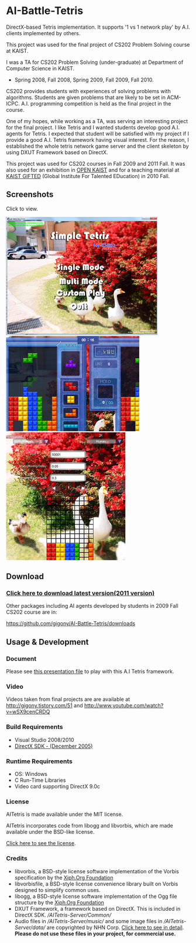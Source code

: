 AI-Battle-Tetris
================

DirectX-based Tetris implementation. It supports '1 vs 1 network play' by A.I. clients implemented by others. 

This project was used for the final project of CS202 Problem Solving course at KAIST.

I was a TA for CS202 Problem Solving (under-graduate) at Department of Computer Science in KAIST.
- Spring 2008, Fall 2008, Spring 2009, Fall 2009, Fall 2010.

CS202 provides students with experiences of solving problems with algorithms. 
Students are given problems that are likely to be set in ACM-ICPC. 
A.I. programming competition is held as the final project in the course.

One of my hopes, while working as a TA, was serving an interesting project for the final project.
I like Tetris and I wanted students develop good A.I. agents for Tetris. I expected that student will be satisfied with my project if I provide a good A.I. Tetris framework having visual interest.
For the reason, I established the whole tetris network game server and the client skeleton by using DXUT Framework based on DirectX.

This project was used for CS202 courses in Fall 2009 and 2011 Fall. It was also used for an exhibition in [OPEN KAIST](http://so-kaist.ac.kr/open/) and for a teaching material at [KAIST GIFTED](http://gifted.kaist.ac.kr/main.do) \(Global Institute For Talented EDucation\) in 2010 Fall.

Screenshots
-----------------
Click to view.


[![Title](https://github.com/gigony/AI-Battle-Tetris/raw/master/Screenshots/Title_th.png)](https://github.com/gigony/AI-Battle-Tetris/raw/master/Screenshots/Title.png)
[![Battle](https://github.com/gigony/AI-Battle-Tetris/raw/master/Screenshots/Battle_th.png)](https://github.com/gigony/AI-Battle-Tetris/raw/master/Screenshots/Battle.png)
[![CustomPlay](https://github.com/gigony/AI-Battle-Tetris/raw/master/Screenshots/CustomPlay_th.png)](https://github.com/gigony/AI-Battle-Tetris/raw/master/Screenshots/CustomPlay.png)

Download
-------------
### [Click here to download latest version\(2011 version\)](https://github.com/downloads/gigony/AI-Battle-Tetris/GAMEServerClientFinal-PS2011.zip)

Other packages including AI agents developed by students in 2009 Fall CS202 course are in: 

https://github.com/gigony/AI-Battle-Tetris/downloads

Usage & Development
-------------------

### Document
Please see [this presentation file](https://github.com/gigony/AI-Battle-Tetris/raw/master/Documents/Document-2011.pdf) to play with this A.I Tetris framework.

### Video
Videos taken from final projects are are available at http://gigony.tistory.com/51 and http://www.youtube.com/watch?v=wSX9cenCRDQ

### Build Requirements
- Visual Studio 2008/2010
- [DirectX SDK - \(December 2005\)](http://www.microsoft.com/en-us/download/details.aspx?id=10635)

### Runtime Requirements
- OS: Windows
- C Run-Time Libraries
- Video card supporting DirectX 9.0c

### License

AITetris is made available under the MIT license.

AITetris incorporates code from libogg and libvorbis, which are
made available under the BSD-like license.

[Click here to see the license](https://github.com/gigony/AI-Battle-Tetris/blob/master/LICENSE.txt). 

### Credits
- libvorbis, a BSD-style license software implementation of the Vorbis specification by the [Xiph.Org Foundation](http://www.xiph.org/) 
- libvorbisfile, a BSD-style license convenience library built on Vorbis designed to simplify common uses.
- libogg, a BSD-style license software implementation of the Ogg file structure by the [Xiph.Org Foundation](http://www.xiph.org/)
- DXUT Framework, a framework based on DirectX. This is included in DirectX SDK.  */AITetris-Server/Common/*
- Audio files in */AITetris-Server/music/* and some image files in */AITetris-Server/data/* are copyrighted by NHN Corp. [Click here to see in detail](https://github.com/gigony/AI-Battle-Tetris/blob/master/LICENSE_artwork.txt). 
  **Please do not use these files in your project, for commercial use.**






